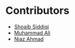 # Contributors

- [Shoaib Siddiqi](https://github.com/ShoaibSiddiqi)
- [Muhammad Ali ](https://github.com/designsbyali)
- [Niaz Ahmad](https://github.com/niaza)